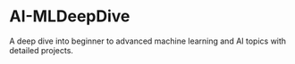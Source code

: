 # AI-MLDeepDive
A deep dive into beginner to advanced machine learning and AI topics with detailed projects.
